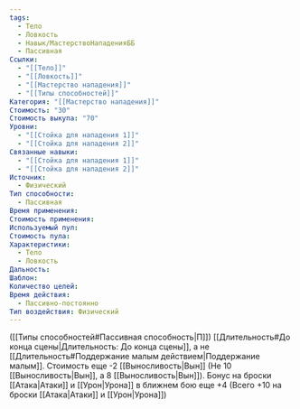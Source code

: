 ```yaml
---
tags:
  - Тело
  - Ловкость
  - Навык/МастерствоНападенияББ
  - Пассивная
Ссылки:
  - "[[Тело]]"
  - "[[Ловкость]]"
  - "[[Мастерство нападения]]"
  - "[[Типы способностей]]"
Категория: "[[Мастерство нападения]]"
Стоимость: "30"
Стоимость выкупа: "70"
Уровни:
  - "[[Стойка для нападения 1]]"
  - "[[Стойка для нападения 2]]"
Связанные навыки:
  - "[[Стойка для нападения 1]]"
  - "[[Стойка для нападения 2]]"
Источник:
  - Физический
Тип способности:
  - Пассивная
Время применения: 
Стоимость применения: 
Используемый пул: 
Стоимость пула: 
Характеристики:
  - Тело
  - Ловкость
Дальность: 
Шаблон: 
Количество целей: 
Время действия:
  - Пассивно-постоянно
Тип воздействия: Физический
---
```

([[Типы способностей#Пассивная способность|П]]) [[Длительность#До конца сцены|Длительность: До конца сцены]], а не [[Длительность#Поддержание малым действием|Поддержание малым]].
Стоимость еще -2 [[Выносливость|Вын]] (Не 10 [[Выносливость|Вын]], а 8 [[Выносливость|Вын]]).
Бонус на броски [[Атака|Атаки]] и [[Урон|Урона]] в ближнем бою еще +4 (Всего +10 на броски [[Атака|Атаки]] и [[Урон|Урона]])